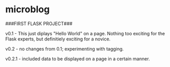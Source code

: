 # microblog
###FIRST FLASK PROJECT###


v0.1 - This just diplays "Hello World" on a page.  Nothing too exciting for the Flask experts, but definitiely exciting for a novice.

v0.2 - no changes from 0.1; experimenting with tagging.

v0.2.1 - included data to be displayed on a page in a certain manner.
